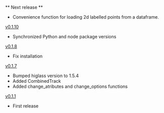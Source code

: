 ** Next release **

- Convenience function for loading 2d labelled points from a dataframe.

[v0.1.10](https://github.com/higlass/higlass-python/compare/v0.1.8...v0.1.10)

- Synchronized Python and node package versions

[v0.1.8](https://github.com/higlass/higlass-python/compare/v0.1.7...v0.1.8)

- Fix installation

[v0.1.7](https://github.com/higlass/higlass-python/compare/v0.1.1...v0.1.7)

- Bumped higlass version to 1.5.4
- Added CombinedTrack
- Added change_atributes and change_options functions

[v0.1.1](https://github.com/higlass/higlass-python/releases/tag/v0.1.1) 

- First release
